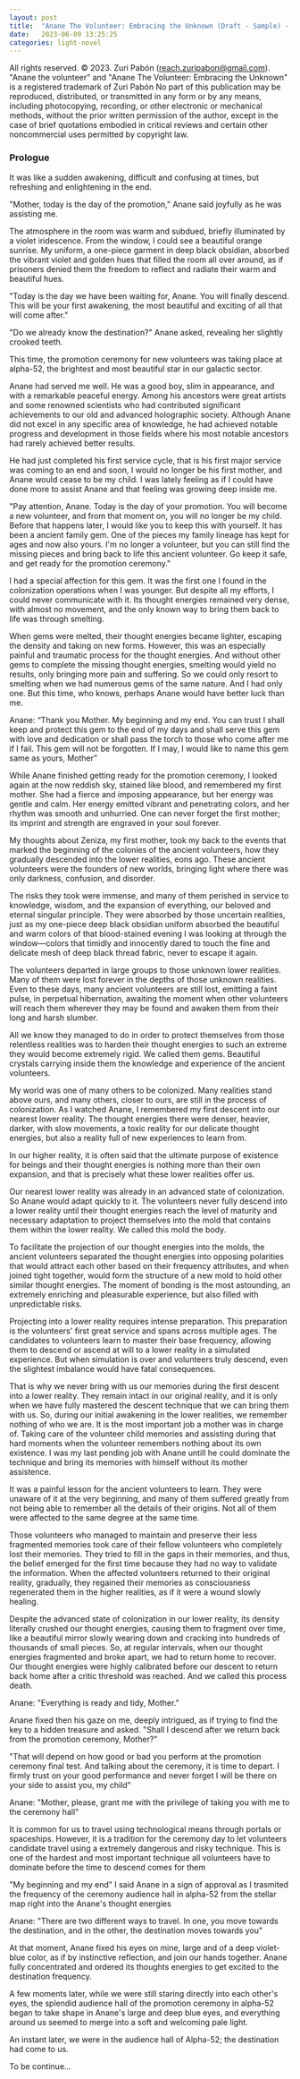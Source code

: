 ```yaml
---
layout: post
title:  "Anane The Volunteer: Embracing the Unknown (Draft - Sample) - English"
date:   2023-06-09 13:25:25
categories: light-novel
---
```


All rights reserved. © 2023. Zuri Pabón (reach.zuripabon@gmail.com). "Anane the volunteer" and "Anane The Volunteer: Embracing the Unknown" is a registered trademark of Zuri Pabón
No part of this publication may be reproduced, distributed, or transmitted in any form or by any means, including photocopying, recording, or other electronic or mechanical methods, without the prior written permission of the author, except in the case of brief quotations embodied in critical reviews and certain other noncommercial uses permitted by copyright law.

### Prologue

It was like a sudden awakening, difficult and confusing at times, but refreshing and enlightening in the end.

"Mother, today is the day of the promotion," Anane said joyfully as he was assisting me.

The atmosphere in the room was warm and subdued, briefly illuminated by a violet iridescence. From the window, I could see a beautiful orange sunrise. My uniform, a one-piece garment in deep black obsidian, absorbed the vibrant violet and golden hues that filled the room all over around, as if prisoners denied them the freedom to reflect and radiate their warm and beautiful hues.

"Today is the day we have been waiting for, Anane. You will finally descend. This will be your first awakening, the most beautiful and exciting of all that will come after."

"Do we already know the destination?" Anane asked, revealing her slightly crooked teeth.

This time, the promotion ceremony for new volunteers was taking place at alpha-52, the brightest and most beautiful star in our galactic sector.

Anane had served me well. He was a good boy, slim in appearance, and with a remarkable peaceful energy. Among his ancestors were great artists and some renowned scientists who had contributed significant achievements to our old and advanced holographic society. Although Anane did not excel in any specific area of knowledge, he had achieved notable progress and development in those fields where his most notable ancestors had rarely achieved better results.

He had just completed his first service cycle, that is his first major service was coming to an end and soon, I would no longer be his first mother, and Anane would cease to be my child. I was lately feeling as if I could have done more to assist Anane and that feeling was growing deep inside me.

"Pay attention, Anane. Today is the day of your promotion. You will become a new volunteer, and from that moment on, you will no longer be my child. Before that happens later, I would like you to keep this with yourself. It has been a ancient family gem. One of the pieces my family lineage has kept for ages and now also yours. I'm no longer a volunteer, but you can still find the missing pieces and bring back to life this ancient volunteer. Go keep it safe, and get ready for the promotion ceremony."

I had a special affection for this gem. It was the first one I found in the colonization operations when I was younger. But despite all my efforts, I could never communicate with it. Its thought energies remained very dense, with almost no movement, and the only known way to bring them back to life was through smelting.

When gems were melted, their thought energies became lighter, escaping the density and taking on new forms. However, this was an especially painful and traumatic process for the thought energies. And without other gems to complete the missing thought energies, smelting would yield no results, only bringing more pain and suffering. So we could only resort to smelting when we had numerous gems of the same nature. And I had only one. But this time, who knows, perhaps Anane would have better luck than me.

Anane: “Thank you Mother. My beginning and my end. You can trust I shall keep and protect this gem to the end of my days and shall serve this gem with love and dedication or shall pass the torch to those who come after me if I fail. This gem will not be forgotten. If I may, I would like to name this gem same as yours, Mother”

While Anane finished getting ready for the promotion ceremony, I looked again at the now reddish sky, stained like blood, and remembered my first mother. She had a fierce and imposing appearance, but her energy was gentle and calm. Her energy emitted vibrant and penetrating colors, and her rhythm was smooth and unhurried. One can never forget the first mother; its imprint and strength are engraved in your soul forever.

My thoughts about Zeniza, my first mother, took my back to the events that marked the beginning of the colonies of the ancient volunteers, how they gradually descended into the lower realities, eons ago. These ancient volunteers were the founders of new worlds, bringing light where there was only darkness, confusion, and disorder.

The risks they took were immense, and many of them perished in service to knowledge, wisdom, and the expansion of everything, our beloved and eternal singular principle. They were absorbed by those uncertain realities, just as my one-piece deep black obsidian uniform absorbed the beautiful and warm colors of that blood-stained evening I was looking at through the window—colors that timidly and innocently dared to touch the fine and delicate mesh of deep black thread fabric, never to escape it again.

The volunteers departed in large groups to those unknown lower realities. Many of them were lost forever in the depths of those unknown realities. Even to these days, many ancient volunteers are still lost, emitting a faint pulse, in perpetual hibernation, awaiting the moment when other volunteers will reach them wherever they may be found and awaken them from their long and harsh slumber. 

All we know they managed to do in order to protect themselves from those relentless realities was to harden their thought energies to such an extreme they would become extremely rigid. We called them gems. Beautiful crystals carrying inside them the knowledge and experience of the ancient volunteers.

My world was one of many others to be colonized. Many realities stand above ours, and many others, closer to ours, are still in the process of colonization. As I watched Anane, I remembered my first descent into our nearest lower reality. The thought energies there were denser, heavier, darker, with slow movements, a toxic reality for our delicate thought energies, but also a reality full of new experiences to learn from.

In our higher reality, it is often said that the ultimate purpose of existence for beings and their thought energies is nothing more than their own expansion, and that is precisely what these lower realities offer us.

Our nearest lower reality was already in an advanced state of colonization. So Anane would adapt quickly to it. The volunteers never fully descend into a lower reality until their thought energies reach the level of maturity and necessary adaptation to project themselves into the mold that contains them within the lower reality. We called this mold the body.

To facilitate the projection of our thought energies into the molds, the ancient volunteers separated the thought energies into opposing polarities that would attract each other based on their frequency attributes, and when joined tight together, would form the structure of a new mold to hold other similar thought energies. The moment of bonding is the most astounding, an extremely enriching and pleasurable experience, but also filled with unpredictable risks.

Projecting into a lower reality requires intense preparation. This preparation is the volunteers' first great service and spans across multiple ages. The candidates to volunteers learn to master their base frequency, allowing them to descend or ascend at will to a lower reality in a simulated experience. But when simulation is over and volunteers truly descend, even the slightest imbalance would have fatal consequences. 

That is why we never bring with us our memories during the first descent into a lower reality. They remain intact in our original reality, and it is only when we have fully mastered the descent technique that we can bring them with us. So, during our initial awakening in the lower realities, we remember nothing of who we are. It is the most important job a mother was in charge of. Taking care of the volunteer child memories and assisting during that hard moments when the volunteer remembers nothing about its own existence. I was my last pending job with Anane untill he could dominate the technique and bring its memories with himself without its mother assistence.

It was a painful lesson for the ancient volunteers to learn. They were unaware of it at the very beginning, and many of them suffered greatly from not being able to remember all the details of their origins. Not all of them were affected to the same degree at the same time. 

Those volunteers who managed to maintain and preserve their less fragmented memories took care of their fellow volunteers who completely lost their memories. They tried to fill in the gaps in their memories, and thus, the belief emerged for the first time because they had no way to validate the information. When the affected volunteers returned to their original reality, gradually, they regained their memories as consciousness regenerated them in the higher realities, as if it were a wound slowly healing.

Despite the advanced state of colonization in our lower reality, its density literally crushed our thought energies, causing them to fragment over time, like a beautiful mirror slowly wearing down and cracking into hundreds of thousands of small pieces. So, at regular intervals, when our thought energies fragmented and broke apart, we had to return home to recover. Our thought energies were highly calibrated before our descent to return back home after a critic threshold was reached. And we called this process death.

Anane: "Everything is ready and tidy, Mother."

Anane fixed then his gaze on me, deeply intrigued, as if trying to find the key to a hidden treasure and asked. "Shall I descend after we return back from the promotion ceremony, Mother?"

"That will depend on how good or bad you perform at the promotion ceremony final test. And talking about the ceremony, it is time to depart. I firmly trust on your good performance and never forget I will be there on your side to assist you, my child"

Anane: "Mother, please, grant me with the privilege of taking you with me to the ceremony hall"


It is common for us to travel using technological means through portals or spaceships. However, it is a tradition for the ceremony day to let volunteers candidate travel using a extremely dangerous and risky technique. This is one of the hardest and most important technique all volunteers have to dominate before the time to descend comes for them

"My beginning and my end" I said Anane in a sign of approval as I trasmited the frequency of the ceremony audience hall in alpha-52 from the stellar map right into the Anane's thought energies

Anane: "There are two different ways to travel. In one, you move towards the destination, and in the other, the destination moves towards you"

At that moment, Anane fixed his eyes on mine, large and of a deep violet-blue color, as if by instinctive reflection, and join our hands together. Anane fully concentrated and ordered its thoughts energies to get excited to the destination frequency. 

A few moments later, while we were still staring directly into each other's eyes, the splendid audience hall of the promotion ceremony in alpha-52 began to take shape in Anane's large and deep blue eyes, and everything around us seemed to merge into a soft and welcoming pale light.

An instant later, we were in the audience hall of Alpha-52; the destination had come to us.

To be continue...
